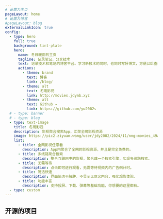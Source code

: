 ```yaml
---
# 设置为主页
pageLayout: home
# 设置为博客
#pageLayout: blog
externalLinkIcon: true
config:
  - type: hero
    full: true
    background: tint-plate
    hero:
      name: 冬日暖雨的主页
      tagline: 记录笔记，分享技术
      text: 记录技术和笔记的博客平台。学习新技术的同时，也同时写好博文，方便以后查看。
      actions:
        - theme: brand
          text: 博客
          link: /blog/
        - theme: alt
          text: 冬雨影视
          link: http://movies.jdynb.xyz
        - theme: alt
          text: Github →
          link: https://github.com/yu2002s
  # - type: banner
  # - type: blog
  - type: text-image
    title: 冬雨影视
    description: 影视聚合搜索App，汇聚全网影视资源
    image: https://pic2.ziyuan.wang/user/jdy2002/2024/11/nng-movies_49acb5fbdce40.png
    list:
      - title: 全网影视任意看
        description: App内聚合了全网的影视资源，并且是完全免费的。
      - title: 多线路聚合搜索
        description: 整合互联网中的影视，聚合成一个搜索引擎，实现多线路搜索。
      - title: 无需等待
        description: 点击即可进行观看，无需等待视频内的广告倒计时。
      - title: 简洁快速
        description: 界面简洁不臃肿，不显示无意义内容，强化观影体验。
      - title: 功能丰富
        description: 支持投屏、下载、弹幕等基础功能，你想要的这里都有。
  - type: custom
---
```


## 开源的项目

<CardGrid>
  <RepoCard repo="yu2002s/SplitLanzou" />
  <RepoCard repo="yu2002s/GridImageView" />
</CardGrid>